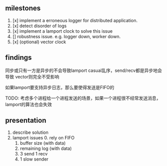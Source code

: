 ## milestones

1. [x] implement a erroneous logger for distributed application.
2. [x] detect disorder of logs
3. [x] implement a lamport clock to solve this issue
4. [] robustness issue. e.g. logger down, worker down.
5. [x] (optional) vector clock

## findings

同步或只有一方是异步的不会导致lamport casual乱序，send/recv都是异步地会导致
vector则完全不受影响

如果lamport要支持异步日志，那么要使得发送是FIFO的

TODO: 考虑多个进程给一个进程发送的场景，如果一个进程很不经常发送消息，lamport的算法也会失效

## presentation

1. describe solution
2. lamport issues
    0. rely on FIFO
    1. buffer size (with data)
    2. remaining log (with data)
    3. 3 send 1 recv
    4. 1 slow sender